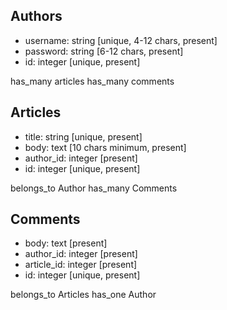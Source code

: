 ## Authors
  - username: string [unique, 4-12 chars, present]
  - password: string [6-12 chars, present]
  - id: integer [unique, present]

  has_many articles
  has_many comments

## Articles

  - title: string [unique, present]
  - body: text [10 chars minimum, present]
  - author_id: integer [present]
  - id: integer [unique, present]

  belongs_to Author
  has_many Comments

## Comments

  - body: text [present]
  - author_id: integer [present]
  - article_id: integer [present]
  - id: integer [unique, present]

  belongs_to Articles
  has_one Author